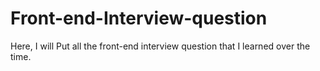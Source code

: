 # Front-end-Interview-question
Here, I will Put all the front-end interview question that I learned over the time.

